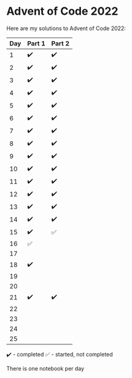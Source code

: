 # Advent of Code 2022

Here are my solutions to Advent of Code 2022:

|Day   |Part 1   |Part 2   |
|---|---|---|
|1   |:heavy_check_mark:   |:heavy_check_mark:   |
|2   |:heavy_check_mark:   |:heavy_check_mark:   |
|3   |:heavy_check_mark:   |:heavy_check_mark:   |
|4   |:heavy_check_mark:   |:heavy_check_mark:   |
|5   |:heavy_check_mark:   |:heavy_check_mark:   |
|6   |:heavy_check_mark:   |:heavy_check_mark:   |
|7   |:heavy_check_mark:   |:heavy_check_mark:   |
|8   |:heavy_check_mark:   |:heavy_check_mark:   |
|9   |:heavy_check_mark:   |:heavy_check_mark:   |
|10   |:heavy_check_mark:   |:heavy_check_mark:   |
|11   |:heavy_check_mark:   |:heavy_check_mark:   |
|12   |:heavy_check_mark:   |:heavy_check_mark:   |
|13   |:heavy_check_mark:   |:heavy_check_mark:   |
|14   |:heavy_check_mark:   |:heavy_check_mark:   |
|15   |:heavy_check_mark:   |:white_check_mark:   |
|16   |:white_check_mark:   |   |
|17   |   |   |
|18   |:heavy_check_mark:   |   |
|19   |   |   |
|20   |   |   |
|21   |:heavy_check_mark:   |:heavy_check_mark:   |
|22   |   |   |
|23   |   |   |
|24   |   |   |
|25   |   |   |

:heavy_check_mark: - completed
:white_check_mark: - started, not completed

There is one notebook per day